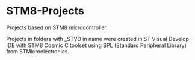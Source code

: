 # STM8-Projects
Projects based on STM8 microcontroller.

Projects in folders with _STVD in name were created in ST Visual Develop IDE with STM8 Cosmic C toolset using SPL (Standard Peripheral Library) from STMicroelectronics.
